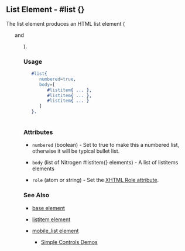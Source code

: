 
## List Element - #list {}

The list element produces an HTML list element (<ol> and <ul>).

### Usage

```erlang
   #list{
      numbered=true,
      body=[
         #listitem{ ... },
         #listitem{ ... },
         #listitem{ ... } 
      ]
   }.
	

```

### Attributes
  
   * `numbered` (boolean) - Set to true to make this a numbered list, otherwise it will be typical bullet list.
 
   * `body` (list of Nitrogen #listitem{} elements) - A list of listitems elements

   * `role` (atom or string) - Set the [XHTML Role attribute](http://www.w3.org/TR/xhtml-role/).

### See Also

 *  [base element](./element_base.md)

 *  [listitem element](./listitem.md) 

 *  [mobile_list element](./mobile_list.md)

	*  [Simple Controls Demos](http://nitrogenproject.com/demos/simplecontrols)
